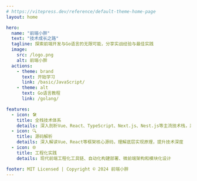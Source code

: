 ```yaml
---
# https://vitepress.dev/reference/default-theme-home-page
layout: home

hero:
  name: "前端小胖"
  text: "技术成长之路"
  tagline: 探索前端开发与Go语言的无限可能，分享实战经验与最佳实践
  image:
    src: /logo.png
    alt: 前端小胖
  actions:
    - theme: brand
      text: 开始学习
      link: /basic/JavaScript/
    - theme: alt
      text: Go语言教程
      link: /golang/

features:
  - icon: 🛠️
    title: 全栈技术体系
    details: 深入剖析Vue、React、TypeScript、Next.js、Nest.js等主流技术栈，系统化学习前端开发的同时拓展Go后端技能
  - icon: 🔍
    title: 源码解析
    details: 深入解读Vue、React等框架核心源码，理解底层实现原理，提升技术深度
  - icon: 🌐
    title: 工程化实践
    details: 现代前端工程化工具链、自动化构建部署、微前端架构和模块化设计

footer: MIT Licensed | Copyright © 2024 前端小胖
---
```



<style>
/**
 * @file index.md
 * @description 首页自定义样式优化，去除技术专题，增强移动端体验
 */
.hero-extra {
  text-align: center;
  margin-bottom: 1.5rem;
  color: var(--vp-c-text-2);
}
.social-links a {
  margin: 0 0.5rem;
  font-size: 1.3rem;
  text-decoration: none;
  transition: color 0.2s;
}
.social-links a:hover {
  color: var(--vp-c-brand);
}
.article .meta {
  font-size: 0.85rem;
  color: var(--vp-c-text-3);
  margin-bottom: 0.5rem;
}
.custom-section {
  padding: 4rem 0;
  background-color: var(--vp-c-bg);
}
.custom-section .container {
  max-width: 1152px;
  margin: 0 auto;
  padding: 0 1.5rem;
}
.custom-section .title {
  font-size: 1.8rem;
  font-weight: 600;
  text-align: center;
  margin-bottom: 2.5rem;
  color: var(--vp-c-text-1);
}
.custom-section .articles {
  display: grid;
  grid-template-columns: repeat(auto-fit, minmax(300px, 1fr));
  gap: 1.5rem;
  margin-bottom: 2rem;
}
.custom-section .article {
  padding: 1.5rem;
  border-radius: 8px;
  background-color: var(--vp-c-bg-soft);
  transition: transform 0.2s, box-shadow 0.2s;
}
.custom-section .article:hover {
  transform: translateY(-5px);
  box-shadow: 0 5px 15px rgba(0, 0, 0, 0.1);
}
.custom-section .article h3 {
  margin-top: 0;
  font-size: 1.2rem;
  color: var(--vp-c-brand);
}
.custom-section .article p {
  margin: 0.8rem 0;
  color: var(--vp-c-text-2);
  line-height: 1.6;
}
.custom-section .article a {
  display: inline-block;
  margin-top: 1rem;
  color: var(--vp-c-brand);
  font-weight: 500;
  text-decoration: none;
  transition: color 0.2s;
}
.custom-section .article a:hover {
  color: var(--vp-c-brand-dark);
}
.custom-section .view-all {
  text-align: center;
  margin-top: 2rem;
}
.custom-section .view-all a {
  display: inline-block;
  padding: 0.5rem 1.2rem;
  border-radius: 4px;
  background-color: var(--vp-c-brand-dimm);
  color: var(--vp-c-brand);
  font-weight: 500;
  text-decoration: none;
  transition: background-color 0.2s;
}
.custom-section .view-all a:hover {
  background-color: var(--vp-c-brand-dimm-dark);
}
.custom-section.about {
  background-color: var(--vp-c-bg-soft);
}
.custom-section.about .content {
  max-width: 800px;
  margin: 0 auto;
  color: var(--vp-c-text-2);
  line-height: 1.8;
}
@media (max-width: 640px) {
  .custom-section .articles {
    grid-template-columns: 1fr;
  }
}
@media (min-width: 641px) and (max-width: 960px) {
  .custom-section .articles {
    grid-template-columns: repeat(2, 1fr);
  }
}
</style>
